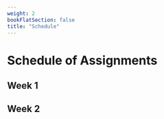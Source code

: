 ```yaml
---
weight: 2
bookFlatSection: false
title: "Schedule"
---
```


# Schedule of Assignments

## Week 1

## Week 2
